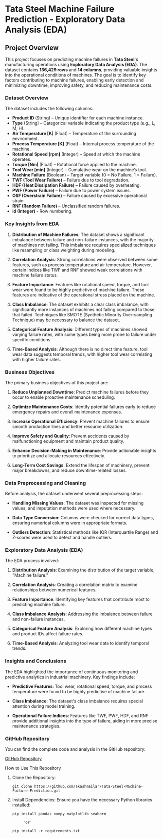 # Tata Steel Machine Failure Prediction - Exploratory Data Analysis (EDA)

## Project Overview

This project focuses on predicting machine failures in **Tata Steel**'s manufacturing operations using **Exploratory Data Analysis (EDA)**. The dataset contains **136,429 rows** and **14 columns**, providing valuable insights into the operational conditions of machines. The goal is to identify key factors contributing to machine failures, enabling early detection and minimizing downtime, improving safety, and reducing maintenance costs.


### Dataset Overview

The dataset includes the following columns:

- **Product ID** (String) – Unique identifier for each machine instance.
- **Type** (String) – Categorical variable indicating the product type (e.g., L, M, H).
- **Air Temperature [K]** (Float) – Temperature of the surrounding environment.
- **Process Temperature [K]** (Float) – Internal process temperature of the machine.
- **Rotational Speed [rpm]** (Integer) – Speed at which the machine operates.
- **Torque [Nm]** (Float) – Rotational force applied to the machine.
- **Tool Wear [min]** (Integer) – Cumulative wear on the machine’s tool.
- **Machine Failure** (Boolean) – Target variable (0 = No Failure, 1 = Failure).
- **TWF (Tool Wear Failure)** – Failure due to tool degradation.
- **HDF (Heat Dissipation Failure)** – Failure caused by overheating.
- **PWF (Power Failure)** – Failure due to power system issues.
- **OSF (Overstrain Failure)** – Failure caused by excessive operational strain.
- **RNF (Random Failure)** – Unclassified random failures.
- **id (Integer)** - Row numbering.


### Key Insights from EDA

1. **Distribution of Machine Failures**: The dataset shows a significant imbalance between failure and non-failure instances, with the majority of machines not failing. This imbalance requires specialized techniques like resampling or class weighting during modeling.

2. **Correlation Analysis**: Strong correlations were observed between some features, such as process temperature and air temperature. However, certain indices like TWF and RNF showed weak correlations with machine failure status.

3. **Feature Importance**: Features like rotational speed, torque, and tool wear were found to be highly predictive of machine failure. These features are indicative of the operational stress placed on the machine.

4. **Class Imbalance**: The dataset exhibits a clear class imbalance, with significantly more instances of machines not failing compared to those that failed. Techniques like SMOTE (Synthetic Minority Over-sampling Technique) may be necessary to balance the dataset.

5. **Categorical Feature Analysis**: Different types of machines showed varying failure rates, with some types being more prone to failure under specific conditions.

6. **Time-Based Analysis**: Although there is no direct time feature, tool wear data suggests temporal trends, with higher tool wear correlating with higher failure rates.


### Business Objectives

The primary business objectives of this project are:

1. **Reduce Unplanned Downtime**: Predict machine failures before they occur to enable proactive maintenance scheduling.

2. **Optimize Maintenance Costs**: Identify potential failures early to reduce emergency repairs and overall maintenance expenses.

3. **Increase Operational Efficiency**: Prevent machine failures to ensure smooth production lines and better resource utilization.

4. **Improve Safety and Quality**: Prevent accidents caused by malfunctioning equipment and maintain product quality.

5. **Enhance Decision-Making in Maintenance**: Provide actionable insights to prioritize and allocate resources effectively.

6. **Long-Term Cost Savings**: Extend the lifespan of machinery, prevent major breakdowns, and reduce downtime-related losses.


### Data Preprocessing and Cleaning

Before analysis, the dataset underwent several preprocessing steps:

- **Handling Missing Values**: The dataset was inspected for missing values, and imputation methods were used where necessary.

- **Data Type Conversion**: Columns were checked for correct data types, ensuring numerical columns were in appropriate formats.

- **Outliers Detection**: Statistical methods like IQR (Interquartile Range) and Z-scores were used to detect and handle outliers.


### Exploratory Data Analysis (EDA)

The EDA process involved:

1. **Distribution Analysis**: Examining the distribution of the target variable, "Machine failure."

2. **Correlation Analysis**: Creating a correlation matrix to examine relationships between numerical features.

3. **Feature Importance**: Identifying key features that contribute most to predicting machine failure.

4. **Class Imbalance Analysis**: Addressing the imbalance between failure and non-failure instances.

5. **Categorical Feature Analysis**: Exploring how different machine types and product IDs affect failure rates.

6. **Time-Based Analysis**: Analyzing tool wear data to identify temporal trends.


### Insights and Conclusions

The EDA highlighted the importance of continuous monitoring and predictive analytics in industrial machinery. Key findings include:

- **Predictive Features**: Tool wear, rotational speed, torque, and process temperature were found to be highly predictive of machine failure.

- **Class Imbalance**: The dataset's class imbalance requires special attention during model training.

- **Operational Failure Indices**: Features like TWF, PWF, HDF, and RNF provide additional insights into the type of failure, aiding in more precise maintenance strategies.


### GitHub Repository
You can find the complete code and analysis in the GitHub repository:

[GitHub Repository](https://github.com/akashmailar/Tata-Steel-Machine-Failure-Prediction/)


How to Use This Repository

1. Clone the Repository:
      ```
      git clone https://github.com/akashmailar/Tata-Steel-Machine-Failure-Prediction.git
      ```

2. Install Dependencies:
   Ensure you have the necessary Python libraries installed:
      ```
      pip install pandas numpy matplotlib seaborn
      ```

            'or'

      ```
      pip install -r requirements.txt
      ```
